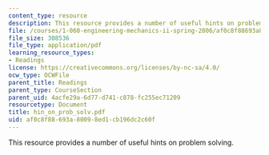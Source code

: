 ```yaml
---
content_type: resource
description: This resource provides a number of useful hints on problem solving.
file: /courses/1-060-engineering-mechanics-ii-spring-2006/af0c8f88693a80098ed1cb196dc2c60f_hin_on_prob_solv.pdf
file_size: 308536
file_type: application/pdf
learning_resource_types:
- Readings
license: https://creativecommons.org/licenses/by-nc-sa/4.0/
ocw_type: OCWFile
parent_title: Readings
parent_type: CourseSection
parent_uid: 4acfe29a-6d77-d741-c878-fc255ec71209
resourcetype: Document
title: hin_on_prob_solv.pdf
uid: af0c8f88-693a-8009-8ed1-cb196dc2c60f
---
```

This resource provides a number of useful hints on problem solving.